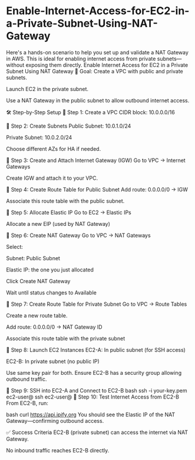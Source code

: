 # Enable-Internet-Access-for-EC2-in-a-Private-Subnet-Using-NAT-Gateway
Here's a hands-on scenario to help you set up and validate a NAT Gateway in AWS. This is ideal for enabling internet access from private subnets—without exposing them directly.
Enable Internet Access for EC2 in a Private Subnet Using NAT Gateway
🎯 Goal:
Create a VPC with public and private subnets.

Launch EC2 in the private subnet.

Use a NAT Gateway in the public subnet to allow outbound internet access.

🛠️ Step-by-Step Setup
🔹 Step 1: Create a VPC
CIDR block: 10.0.0.0/16

🔹 Step 2: Create Subnets
Public Subnet: 10.0.1.0/24

Private Subnet: 10.0.2.0/24

Choose different AZs for HA if needed.

🔹 Step 3: Create and Attach Internet Gateway (IGW)
Go to VPC → Internet Gateways

Create IGW and attach it to your VPC.

🔹 Step 4: Create Route Table for Public Subnet
Add route: 0.0.0.0/0 → IGW

Associate this route table with the public subnet.

🔹 Step 5: Allocate Elastic IP
Go to EC2 → Elastic IPs

Allocate a new EIP (used by NAT Gateway)

🔹 Step 6: Create NAT Gateway
Go to VPC → NAT Gateways

Select:

Subnet: Public Subnet

Elastic IP: the one you just allocated

Click Create NAT Gateway

Wait until status changes to Available

🔹 Step 7: Create Route Table for Private Subnet
Go to VPC → Route Tables

Create a new route table.

Add route: 0.0.0.0/0 → NAT Gateway ID

Associate this route table with the private subnet

🔹 Step 8: Launch EC2 Instances
EC2-A: In public subnet (for SSH access)

EC2-B: In private subnet (no public IP)

Use same key pair for both. Ensure EC2-B has a security group allowing outbound traffic.

🔹 Step 9: SSH into EC2-A and Connect to EC2-B
bash
ssh -i your-key.pem ec2-user@<EC2-A-public-IP>
ssh ec2-user@<EC2-B-private-IP>
🔹 Step 10: Test Internet Access from EC2-B
From EC2-B, run:

bash
curl https://api.ipify.org
You should see the Elastic IP of the NAT Gateway—confirming outbound access.

✅ Success Criteria
EC2-B (private subnet) can access the internet via NAT Gateway.

No inbound traffic reaches EC2-B directly.
